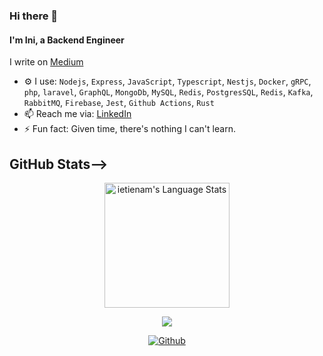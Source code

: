 ### Hi there 👋

<!--
**ietienam/ietienam** is a ✨ _special_ ✨ repository because its `README.md` (this file) appears on your GitHub profile.

![Profile views counter](https://caneco.dev/github-profile-view-counter.svg)
-->

#### I'm Ini, a Backend Engineer

I write on [Medium](https://medium.com/@ietienam)

- ⚙️ I use: `Nodejs`, `Express`, `JavaScript`, `Typescript`, `Nestjs`, `Docker`, `gRPC`, `php`, `laravel`, `GraphQL`, `MongoDb`, `MySQL`, `Redis`, `PostgresSQL`, `Redis`, `Kafka`, `RabbitMQ`, `Firebase`, `Jest`, `Github Actions`, `Rust`
- 📫 Reach me via: [LinkedIn](https://www.linkedin.com/in/ietienam/)
- ⚡️ Fun fact: Given time, there's nothing I can't learn. 

## GitHub Stats-->

<div align="center"> 
  <a href="https://github.com/ietienam">
    <img height=200 src="https://github-readme-stats.vercel.app/api/top-langs/?username=ietienam&layout=compact&langs_count=10&hide_border=true&include_orgs=true&theme=dark&bg_color=000000#gh-dark-mode-only" alt="ietienam's Language Stats" />
  </a>
  <!--
  <a href="https://github.com/ietienam">
    <img height=200 src="https://github-readme-stats.vercel.app/api?username=ietienam&show_icons=true&count_private=true&line_height=28&hide_border=true&card_width=450&include_all_commits=true&include_orgs=true&exclude_repo=github-readme-stats&theme=dark&bg_color=000000#gh-dark-mode-only" alt="ietienam's Github Stats" />
  </a>
-->
<!--   <a href="https://github.com/ietienam">
    <img width= height= src="https://github-readme-streak-stats.herokuapp.com?user=ietienam&theme=highcontrast&hide_border=true&border=DDDDDD&fire=F1F1F1&ring=9E9E9E&currStreakLabel=9E9E9E" alt="ietienam's GitHub Streak" />
  </a> -->
  
  <!-- Profioe View Count -->
  ![](https://visitor-badge.laobi.icu/badge?page_id=ietienam)

  [![Github](https://img.shields.io/github/followers/ietienam?label=Follow&style=social)](https://github.com/ietienam)
</div>

